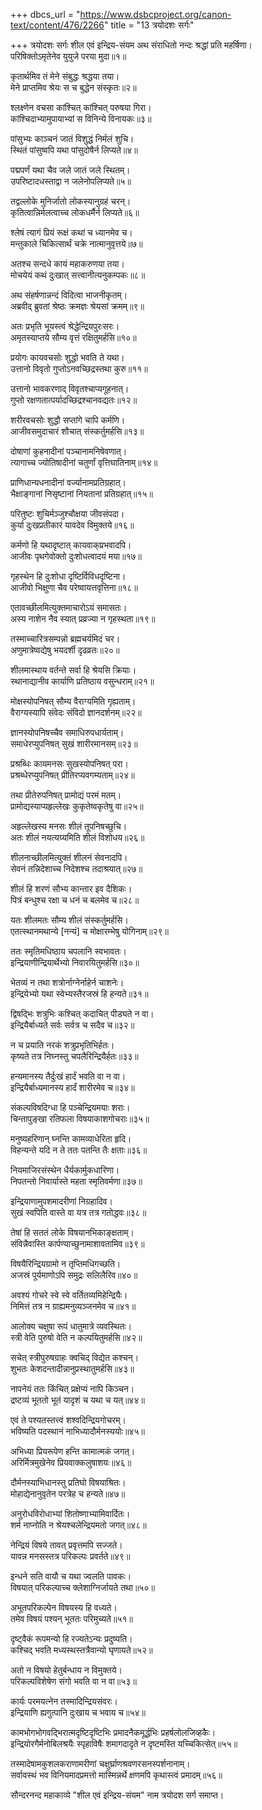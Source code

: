 +++
dbcs_url = "https://www.dsbcproject.org/canon-text/content/476/2266"
title = "13 त्रयोदशः सर्गः"

+++
त्रयोदशः सर्गः
शील एवं इन्द्रिय-संयम
अथ संराधितो नन्दः श्रद्धां प्रति महर्षिणा।  
परिषिक्तोऽमृतेनेव युयुजे परया मुदा॥१॥

कृतार्थमिव तं मेने संबुद्धः श्रद्धया तया।  
मेने प्राप्तमिव श्रेयः स च बुद्धेन संस्कृतः॥२॥

श्लक्ष्णेन वचसा कांश्चित् कांश्चित् परुषया गिरा।  
कांश्चिदाभ्यामुपायाभ्यां स विनिन्ये विनायकः॥३॥

पांसुभ्यः काञ्चनं जातं विशुद्धं निर्मलं शुचि।  
स्थितं पांसुष्वपि यथा पांसुदोषैर्न लिप्यते॥४॥

पद्मपर्णं यथा चैव जले जातं जले स्थितम्।  
उपरिष्टादधस्ताद्वा न जलेनोपलिप्यते॥५॥

तद्वल्लोके मुनिर्जातो लोकस्यानुग्रहं चरन्।  
कृतित्वान्निर्मलत्वाच्च लोकधर्मैर्न लिप्यते॥६॥

श्लेषं त्यागं प्रियं रूक्षं कथां च ध्यानमेव च।  
मन्तुकाले चिकित्सार्थं चक्रे नात्मानुवृत्तये॥७॥

अतश्च सन्दधे कायं महाकरुणया तया।  
मोचयेयं कथं दुःखात् सत्त्वानीत्यनुकम्पकः॥८॥

अथ संहर्षणान्नन्दं विदित्वा भाजनीकृतम्।  
अब्रवीद् ब्रुवतां श्रेष्ठः क्रमज्ञः श्रेयसां क्रमम्॥९॥

अतः प्रभृति भूयस्त्वं श्रेद्धेन्द्रियपुरःसरः।  
अमृतस्याप्तये सौम्य वृत्तं रक्षितुमर्हसि॥१०॥

प्रयोगः कायवचसोः शुद्धो भवति ते यथा।  
उत्तानो विवृतो गुप्तोऽनवच्छिद्रस्तथा कुरु॥११॥

उत्तानो भावकरणाद् विवृतश्चाप्यगूहनात्।  
गुप्तो रक्षणतात्पर्यादच्छिद्रश्चानवद्यतः॥१२॥

शरीरवचसोः शुद्धौ सप्तांगे चापि कर्मणि।  
आजीवसमुदाचारं शौचात् संस्कर्तुमर्हसि॥१३॥

दोषाणां कुहनादीनां पञ्चानामनिषेवणात्।  
त्यागाच्च ज्योतिषादीनां चतुर्णां वृत्तिघातिनाम्॥१४॥

प्राणिधान्यधनादीनां वर्ज्यानामप्रतिग्रहात्।  
भैक्षाङ्गानां निसृष्टानां नियतानां प्रतिग्रहात्॥१५॥

परितुष्टः शुचिर्मञ्जुश्चौक्षया जीवसंपदा।  
कुर्या दुःखप्रतीकारं यावदेव विमुक्तये॥१६॥

कर्मणो हि यथादृष्टात् कायवाक्‌प्रभवादपि।  
आजीवः पृथगेवोक्तो दुःशोधत्वादयं मया॥१७॥

गृहस्थेन हि दुःशोधा दृष्टिर्विविधदृष्टिना।  
आजीवो भिक्षुणा चैव परेष्वायत्तवृत्तिना॥१८॥

एतावच्छीलमित्युक्तमाचारोऽयं समासतः।  
अस्य नाशेन नैव स्यात् प्रव्रज्या न गृहस्थता॥१९॥

तस्माच्चारित्रसम्पन्नो ब्रह्मचर्यमिदं चर।  
अणुमात्रेष्वद्येषु भयदर्शी दृढव्रतः॥२०॥

शीलमास्थाय वर्तन्ते सर्वा हि श्रेयसि क्रियाः।  
स्थानाद्यानीव कार्याणि प्रतिष्ठाय वसुन्धराम्॥२१॥

मोक्षस्योपनिषत् सौम्य वैराग्यमिति गृह्यताम्।  
वैराग्यस्यापि संवेदः संविदो ज्ञानदर्शनम्॥२२॥

ज्ञानस्योपनिषच्चैव समाधिरुपधार्यताम्।  
समाधेरप्युपनिषत् सुखं शारीरमानसम्॥२३॥

प्रश्रब्धिः कायमनसः सुखस्योपनिषत् परा।  
प्रश्रब्धेरप्युपनिषत् प्रीतिरप्यवगम्यताम्॥२४॥

तथा प्रीतेरुपनिषत् प्रामोद्यं परमं मतम्।  
प्रामोद्यस्याप्यहृल्लेखः कुकृतेष्वकृतेषु वा॥२५॥

अहृल्लेखस्य मनसः शीलं तूपनिषच्छुचि।  
अतः शीलं नयत्यग्र्यमिति शीलं विशोधय॥२६॥

शीलनाच्छीलमित्युक्तं शीलनं सेवनादपि।  
सेवनं तन्निदेशाच्च निदेशश्च तदाश्रयात्॥२७॥

शीलं हि शरणं सौभ्य कान्तार इव दैशिकः।  
पित्रं बन्धुश्च रक्षा च धनं च बलमेव च॥२८॥

यतः शीलमतः सौम्य शीलं संस्कर्तुमर्हसि।  
एतत्स्थानमथान्ये [नन्यं] च मोक्षारम्भेषु योगिनाम्॥२९॥

ततः स्मृतिमधिष्ठाय चपलानि स्वभावतः।  
इन्द्रियाणीन्द्रियार्थेभ्यो निवारयितुमर्हसि॥३०॥

भेतव्यं न तथा शत्रोर्नाग्नेर्नाहेर्न चाशनेः।  
इन्द्रियेभ्यो यथा स्वेभ्यस्तैरजस्रं हि हन्यते॥३१॥

द्विषद्भिः शत्रुभिः कश्चित् कदाचित् पीड्यते न वा।  
इन्द्रियैर्बाध्यते सर्वः सर्वत्र च सदैव च॥३२॥

न च प्रयाति नरकं शत्रुप्रभृतिभिर्हतः।  
कृष्यते तत्र निघ्नस्तु चपलैरिन्द्रियैर्हतः॥३३॥

हन्यमानस्य तैर्दुःखं हार्दं भवति वा न वा।  
इन्द्रियैर्बाध्यमानस्य हार्दं शारीरमेव च॥३४॥

संकल्पविषदिग्धा हि पञ्चेन्द्रियमयाः शराः।  
चिन्तापुङ्‍खा रतिफला विषयाकाशगोचराः॥३५॥

मनुष्यहरिणान् घ्नन्ति कामव्याधेरिता हृदि।  
विहन्यन्ते यदि न ते ततः पतन्ति तैः क्षताः॥३६॥

नियमाजिरसंस्थेन धैर्यकार्मुकधारिणा।  
निपतन्तो निवार्यास्ते महता स्मृतिवर्मणा॥३७॥

इन्द्रियाणामुपशमादरीणां निग्रहादिव।  
सुखं स्वपिति वास्ते वा यत्र तत्र गतोद्धवः॥३८॥

तेषां हि सततं लोके विषयानभिकाङ्‍क्षताम्।  
संविन्नैवास्ति कार्पण्याच्छुनामाशावतामिव॥३९॥

विषयैरिन्द्रियग्रामो न तृप्तिमधिगच्छति।  
अजस्रं पूर्यमाणोऽपि समुद्रः सलिलैरिव॥४०॥

अवश्यं गोचरे स्वे स्वे वर्तितव्यमिहेन्द्रियैः।  
निमित्तं तत्र न ग्राह्यमनुव्यञ्जनमेव च॥४१॥

आलोक्य चक्षुषा रूपं धातुमात्रे व्यवस्थितः।  
स्त्री वेति पुरुषो वेति न कल्पयितुमर्हसि॥४२॥

सचेत् स्त्रीपुरुषग्राहः क्वचिद् विद्येत कश्चन्।  
शुभतः केशदन्तादीन्नानुप्रस्थातुमर्हसि॥४३॥

नापनेयं ततः किंचित् प्रक्षेप्यं नापि किञ्चन।  
द्रष्टव्यं भूततो भूतं यादृशं च यथा च यत्॥४४॥

एवं ते पश्यतस्तत्त्वं शश्वदिन्द्रियगोचरम्।  
भविष्यति पदस्थानं नाभिध्यादौर्मनस्ययोः॥४५॥

अभिध्या प्रियरूपेण हन्ति कामात्मकं जगत्।  
अरिर्मित्रमुखेनेव प्रियवाक्कलुषाशयः॥४६॥

दौर्मनस्याभिधानस्तु प्रतिघो विषयाश्रितः।  
मोहाद्येनानुवृतेन परत्रेह च हन्यते॥४७॥

अनुरोधविरोधाभ्यां शितोष्णाभ्यामिवार्दितः।  
शर्म नाप्नोति न श्रेयश्चलेन्द्रियमतो जगत्॥४८॥

नेन्द्रियं विषये तावत् प्रवृत्तमपि सज्जते।  
यावन्न मनसस्तत्र परिकल्पः प्रवर्तते॥४९॥

इन्धने सति वायौ च यथा ज्वलति पावकः।  
विषयात् परिकल्पाच्च क्लेशाग्निर्जायते तथा॥५०॥

अभूतपरिकल्पेन विषयस्य हि वध्यते।  
तमेव विषयं पश्यन् भूततः परिमुच्यते॥५१॥

दृष्ट्वैकं रूपमन्यो हि रज्यतेऽन्यः प्रदुष्यति।  
कश्चिद् भवति मध्यस्थस्तत्रैवान्यो घृणायते॥५२॥

अतो न विषयो हेतुर्बन्धाय न विमुक्तये।  
परिकल्पविशेषेण संगो भवति वा न वा॥५३॥

कार्यः परमयत्नेन तस्मादिन्द्रियसंवरः।  
इन्द्रियाणि ह्यगुत्पानि दुःखाय च भवाय च॥५४॥

कामभोगभोगवद्भिरात्मदृष्टिदृष्टिभिः प्रमादनैकमूर्द्धभिः प्रहर्षलोलजिव्हकैः।  
इन्द्रियोरगैर्मनोबिलश्रयैः स्पृहाविषैः शमागदादृते न दृष्टमस्ति यच्चिकित्सेत्॥५५॥

तस्मादेषामकुशलकराणामरीणां चक्षुर्घ्राणश्रवणरसनस्पर्शनानाम्।  
सर्वावस्थं भव विनियमादप्रमत्तो मास्मिन्नर्थे क्षणमपि कृथास्त्वं प्रमादम्॥५६॥

सौन्दरनन्द महाकाव्ये  "शील एवं इन्द्रिय-संयम" नाम त्रयोदश सर्ग समाप्त।  
